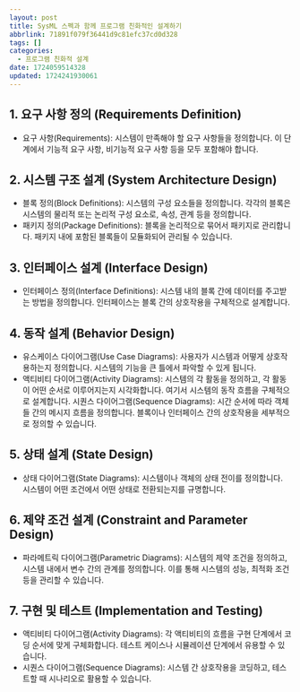 ```yaml
---
layout: post
title: SysML 스펙과 함께 프로그램 친화적인 설계하기
abbrlink: 71891f079f36441d9c81efc37cd0d328
tags: []
categories:
  - 프로그램 친화적 설계
date: 1724059514328
updated: 1724241930061
---
```


## 1. 요구 사항 정의 (Requirements Definition)

- 요구 사항(Requirements): 시스템이 만족해야 할 요구 사항들을 정의합니다. 이 단계에서 기능적 요구 사항, 비기능적 요구 사항 등을 모두 포함해야 합니다.

## 2. 시스템 구조 설계 (System Architecture Design)

- 블록 정의(Block Definitions): 시스템의 구성 요소들을 정의합니다. 각각의 블록은 시스템의 물리적 또는 논리적 구성 요소로, 속성, 관계 등을 정의합니다.
- 패키지 정의(Package Definitions): 블록을 논리적으로 묶어서 패키지로 관리합니다. 패키지 내에 포함된 블록들이 모듈화되어 관리될 수 있습니다.

## 3. 인터페이스 설계 (Interface Design)

- 인터페이스 정의(Interface Definitions): 시스템 내의 블록 간에 데이터를 주고받는 방법을 정의합니다. 인터페이스는 블록 간의 상호작용을 구체적으로 설계합니다.

## 4. 동작 설계 (Behavior Design)

- 유스케이스 다이어그램(Use Case Diagrams): 사용자가 시스템과 어떻게 상호작용하는지 정의합니다. 시스템의 기능을 큰 틀에서 파악할 수 있게 됩니다.
- 액티비티 다이어그램(Activity Diagrams): 시스템의 각 활동을 정의하고, 각 활동이 어떤 순서로 이루어지는지 시각화합니다. 여기서 시스템의 동작 흐름을 구체적으로 설계합니다.
  시퀀스 다이어그램(Sequence Diagrams): 시간 순서에 따라 객체들 간의 메시지 흐름을 정의합니다. 블록이나 인터페이스 간의 상호작용을 세부적으로 정의할 수 있습니다.

## 5. 상태 설계 (State Design)

- 상태 다이어그램(State Diagrams): 시스템이나 객체의 상태 전이를 정의합니다. 시스템이 어떤 조건에서 어떤 상태로 전환되는지를 규명합니다.

## 6. 제약 조건 설계 (Constraint and Parameter Design)

- 파라메트릭 다이어그램(Parametric Diagrams): 시스템의 제약 조건을 정의하고, 시스템 내에서 변수 간의 관계를 정의합니다. 이를 통해 시스템의 성능, 최적화 조건 등을 관리할 수 있습니다.

## 7. 구현 및 테스트 (Implementation and Testing)

- 액티비티 다이어그램(Activity Diagrams): 각 액티비티의 흐름을 구현 단계에서 코딩 순서에 맞게 구체화합니다. 테스트 케이스나 시뮬레이션 단계에서 유용할 수 있습니다.
- 시퀀스 다이어그램(Sequence Diagrams): 시스템 간 상호작용을 코딩하고, 테스트할 때 시나리오로 활용할 수 있습니다.
